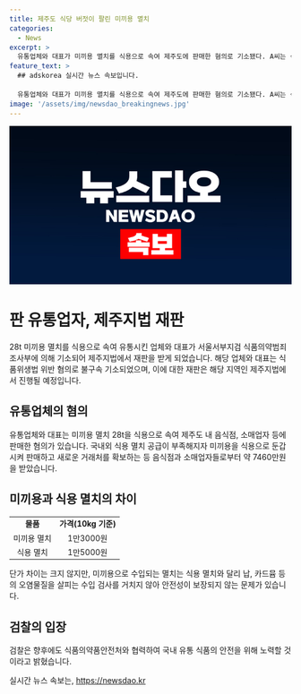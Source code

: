 ```yaml
---
title: 제주도 식당 버젓이 팔린 미끼용 멸치
categories:
  - News
excerpt: >
  유통업체와 대표가 미끼용 멸치를 식용으로 속여 제주도에 판매한 혐의로 기소됐다. A씨는 식용 멸치 수급 부족으로 미끼용을 식용으로 판매한 것으로 밝혀졌으며, 수입 검사를 거치지 않아 안전성이 보장되지 않는 문제도 제기됐다. 이에 대해 검찰은 식약처와 협력해 국내 유통 식품의 안전을 위해 노력할 것이라 밝혔다. 해당 사건은 제주지법에서 재판 진행 중이다.
feature_text: >
  ## adskorea 실시간 뉴스 속보입니다.

  유통업체와 대표가 미끼용 멸치를 식용으로 속여 제주도에 판매한 혐의로 기소됐다. A씨는 식용 멸치 수급 부족으로 미끼용을 식용으로 판매한 것으로 밝혀졌으며, 수입 검사를 거치지 않아 안전성이 보장되지 않는 문제도 제기됐다. 이에 대해 검찰은 식약처와 협력해 국내 유통 식품의 안전을 위해 노력할 것이라 밝혔다. 해당 사건은 제주지법에서 재판 진행 중이다.
image: '/assets/img/newsdao_breakingnews.jpg'
---
```


<p><img src="/assets/img/newsdao_breakingnews.jpg" alt="adskorea 속보" /></p>

<h1>판 유통업자, 제주지법 재판</h1>

<p data-ke-size="size16">28t 미끼용 멸치를 식용으로 속여 유통시킨 업체와 대표가 서울서부지검 식품의약범죄조사부에 의해 기소되어 제주지법에서 재판을 받게 되었습니다. 해당 업체와 대표는 식품위생법 위반 혐의로 불구속 기소되었으며, 이에 대한 재판은 해당 지역인 제주지법에서 진행될 예정입니다.</p>

<h2 data-ke-size="size26">유통업체의 혐의</h2>

<p data-ke-size="size16">유통업체와 대표는 미끼용 멸치 28t을 식용으로 속여 제주도 내 음식점, 소매업자 등에 판매한 혐의가 있습니다. 국내외 식용 멸치 공급이 부족해지자 미끼용을 식용으로 둔갑시켜 판매하고 새로운 거래처를 확보하는 등 음식점과 소매업자들로부터 약 7460만원을 받았습니다.</p>

<h2 data-ke-size="size26">미끼용과 식용 멸치의 차이</h2>

<table>
  <tr>
    <td style="text-align: center; height: 17px;"><b>물품</b></td>
    <td style="text-align: center; height: 17px;"><b>가격(10kg 기준)</b></td>
  </tr>
  <tr>
    <td style="text-align: center; height: 17px;">미끼용 멸치</td>
    <td style="text-align: center; height: 17px;">1만3000원</td>
  </tr>
  <tr>
    <td style="text-align: center; height: 17px;">식용 멸치</td>
    <td style="text-align: center; height: 17px;">1만5000원</td>
  </tr>
</table>

<p data-ke-size="size16">단가 차이는 크지 않지만, 미끼용으로 수입되는 멸치는 식용 멸치와 달리 납, 카드뮴 등의 오염물질을 살피는 수입 검사를 거치지 않아 안전성이 보장되지 않는 문제가 있습니다.</p>

<h2 data-ke-size="size26">검찰의 입장</h2>

<p data-ke-size="size16">검찰은 향후에도 식품의약품안전처와 협력하여 국내 유통 식품의 안전을 위해 노력할 것이라고 밝혔습니다.</p>
실시간 뉴스 속보는, <a href="https://newsdao.kr" rel="dofollow">https://newsdao.kr</a>


